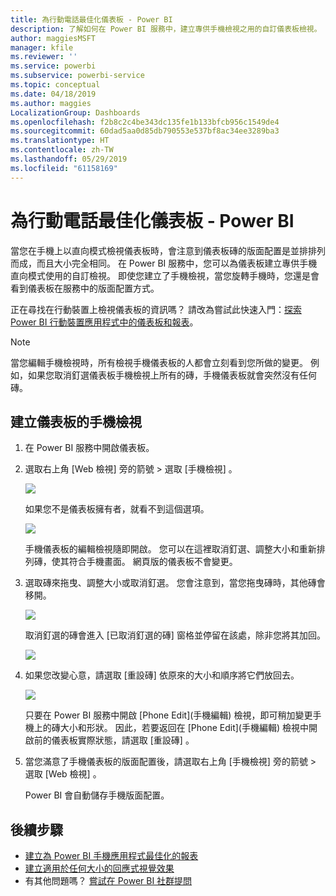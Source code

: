 ```yaml
---
title: 為行動電話最佳化儀表板 - Power BI
description: 了解如何在 Power BI 服務中，建立專供手機檢視之用的自訂儀表板檢視。
author: maggiesMSFT
manager: kfile
ms.reviewer: ''
ms.service: powerbi
ms.subservice: powerbi-service
ms.topic: conceptual
ms.date: 04/18/2019
ms.author: maggies
LocalizationGroup: Dashboards
ms.openlocfilehash: f2b8c2c4be343dc135fe1b133bfcb956c1549de4
ms.sourcegitcommit: 60dad5aa0d85db790553e537bf8ac34ee3289ba3
ms.translationtype: HT
ms.contentlocale: zh-TW
ms.lasthandoff: 05/29/2019
ms.locfileid: "61158169"
---
```

# <a name="optimize-a-dashboard-for-mobile-phones---power-bi"></a>為行動電話最佳化儀表板 - Power BI 
當您在手機上以直向模式檢視儀表板時，會注意到儀表板磚的版面配置是並排排列而成，而且大小完全相同。 在 Power BI 服務中，您可以為儀表板建立專供手機直向模式使用的自訂檢視。 即使您建立了手機檢視，當您旋轉手機時，您還是會看到儀表板在服務中的版面配置方式。

正在尋找在行動裝置上檢視儀表板的資訊嗎？ 請改為嘗試此快速入門：[探索 Power BI 行動裝置應用程式中的儀表板和報表](consumer/mobile/mobile-apps-quickstart-view-dashboard-report.md)。

> [!NOTE]
> 當您編輯手機檢視時，所有檢視手機儀表板的人都會立刻看到您所做的變更。 例如，如果您取消釘選儀表板手機檢視上所有的磚，手機儀表板就會突然沒有任何磚。 
> 
> 

## <a name="create-a-phone-view-of-a-dashboard"></a>建立儀表板的手機檢視
1. 在 Power BI 服務中開啟儀表板。
2. 選取右上角 [Web 檢視]  旁的箭號 > 選取 [手機檢視]  。

    ![](media/service-create-dashboard-mobile-phone-view/power-bi-service-phone-view-dashboard.png)

    如果您不是儀表板擁有者，就看不到這個選項。

    ![](media/service-create-dashboard-mobile-phone-view/power-bi-mobile-edit-phone-view-canvas.png)

    手機儀表板的編輯檢視隨即開啟。 您可以在這裡取消釘選、調整大小和重新排列磚，使其符合手機畫面。 網頁版的儀表板不會變更。


1. 選取磚來拖曳、調整大小或取消釘選。 您會注意到，當您拖曳磚時，其他磚會移開。
   
    ![](media/service-create-dashboard-mobile-phone-view/power-bi-unpin-tile-phone-dashboard.png)
   
    取消釘選的磚會進入 [已取消釘選的磚] 窗格並停留在該處，除非您將其加回。
   
    ![](media/service-create-dashboard-mobile-phone-view/power-bi-mobile-edit-phone-view-post-edit.png)
2. 如果您改變心意，請選取 [重設磚]  依原來的大小和順序將它們放回去。
   
    ![](media/service-create-dashboard-mobile-phone-view/power-bi-service-phone-view-reset-tiles.png)
   
    只要在 Power BI 服務中開啟 [Phone Edit]\(手機編輯) 檢視，即可稍加變更手機上的磚大小和形狀。 因此，若要返回在 [Phone Edit]\(手機編輯) 檢視中開啟前的儀表板實際狀態，請選取 [重設磚]  。
3. 當您滿意了手機儀表板的版面配置後，請選取右上角 [手機檢視]  旁的箭號 > 選取 [Web 檢視]  。
   
    Power BI 會自動儲存手機版面配置。

## <a name="next-steps"></a>後續步驟
* [建立為 Power BI 手機應用程式最佳化的報表](desktop-create-phone-report.md)
* [建立適用於任何大小的回應式視覺效果](visuals/desktop-create-responsive-visuals.md)
* 有其他問題嗎？ [嘗試在 Power BI 社群提問](http://community.powerbi.com/)

